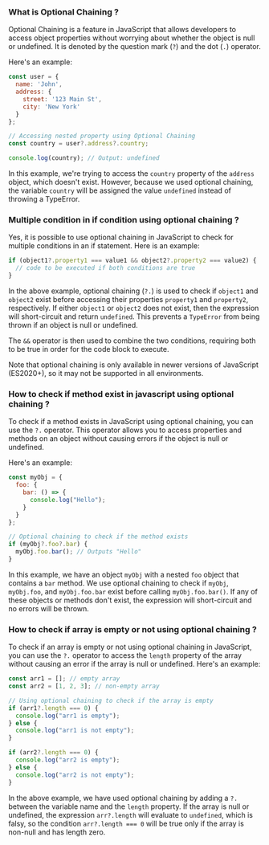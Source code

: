### What is Optional Chaining ?

Optional Chaining is a feature in JavaScript that allows developers to access object properties without worrying about whether the object is null or undefined. It is denoted by the question mark (`?`) and the dot (`.`) operator. 

Here's an example:

```javascript
const user = {
  name: 'John',
  address: {
    street: '123 Main St',
    city: 'New York'
  }
};

// Accessing nested property using Optional Chaining
const country = user?.address?.country;

console.log(country); // Output: undefined
```

In this example, we're trying to access the `country` property of the `address` object, which doesn't exist. However, because we used optional chaining, the variable `country` will be assigned the value `undefined` instead of throwing a TypeError.


### Multiple condition in if condition using optional chaining ?

Yes, it is possible to use optional chaining in JavaScript to check for multiple conditions in an if statement. Here is an example:

```javascript
if (object1?.property1 === value1 && object2?.property2 === value2) {
  // code to be executed if both conditions are true
}
```

In the above example, optional chaining (`?.`) is used to check if `object1` and `object2` exist before accessing their properties `property1` and `property2`, respectively. If either `object1` or `object2` does not exist, then the expression will short-circuit and return `undefined`. This prevents a `TypeError` from being thrown if an object is null or undefined.

The `&&` operator is then used to combine the two conditions, requiring both to be true in order for the code block to execute.

Note that optional chaining is only available in newer versions of JavaScript (ES2020+), so it may not be supported in all environments.


### How to check if method exist in javascript using optional chaining ?

To check if a method exists in JavaScript using optional chaining, you can use the `?.` operator. This operator allows you to access properties and methods on an object without causing errors if the object is null or undefined.

Here's an example:

```javascript
const myObj = {
  foo: {
    bar: () => {
      console.log("Hello");
    }
  }
};

// Optional chaining to check if the method exists
if (myObj?.foo?.bar) {
  myObj.foo.bar(); // Outputs "Hello"
}
```

In this example, we have an object `myObj` with a nested `foo` object that contains a `bar` method. We use optional chaining to check if `myObj`, `myObj.foo`, and `myObj.foo.bar` exist before calling `myObj.foo.bar()`. If any of these objects or methods don't exist, the expression will short-circuit and no errors will be thrown.


### How to check if array is empty or not using optional chaining ?

To check if an array is empty or not using optional chaining in JavaScript, you can use the `?.` operator to access the `length` property of the array without causing an error if the array is null or undefined. Here's an example:

```javascript
const arr1 = []; // empty array
const arr2 = [1, 2, 3]; // non-empty array

// Using optional chaining to check if the array is empty
if (arr1?.length === 0) {
  console.log("arr1 is empty");
} else {
  console.log("arr1 is not empty");
}

if (arr2?.length === 0) {
  console.log("arr2 is empty");
} else {
  console.log("arr2 is not empty");
}
```

In the above example, we have used optional chaining by adding a `?.` between the variable name and the `length` property. If the array is null or undefined, the expression `arr?.length` will evaluate to `undefined`, which is falsy, so the condition `arr?.length === 0` will be true only if the array is non-null and has length zero.


